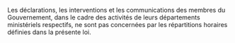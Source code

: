 Les déclarations, les interventions et les communications des membres du Gouvernement, dans le cadre des activités de leurs départements ministériels respectifs, ne sont pas concernées par les répartitions horaires définies dans la présente loi.